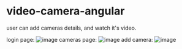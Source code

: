 # video-camera-angular
user can add cameras details, and watch it's video.

login page:
![image](https://user-images.githubusercontent.com/92361206/136943858-5d8caa21-cb9c-47e9-84ad-3d2432010269.png)
cameras page:
![image](https://user-images.githubusercontent.com/92361206/136943907-3dd19963-16d8-410e-b710-79f3947f3a9c.png)
add camera:
![image](https://user-images.githubusercontent.com/92361206/136943954-e925073b-9f7b-43c7-bc30-7a909f98aae1.png)
